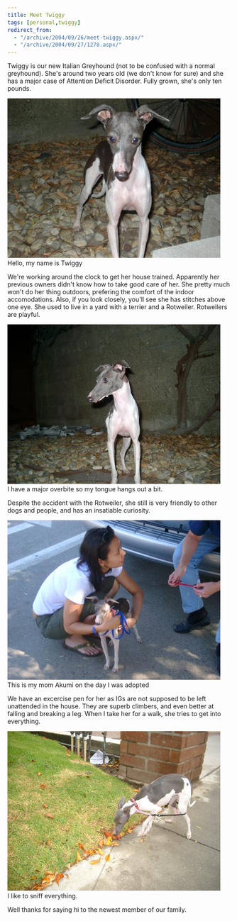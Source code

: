 ```yaml
---
title: Meet Twiggy
tags: [personal,twiggy]
redirect_from:
  - "/archive/2004/09/26/meet-twiggy.aspx/"
  - "/archive/2004/09/27/1278.aspx/"
---
```


Twiggy is our new Italian Greyhound (not to be confused with a normal
greyhound). She's around two years old (we don't know for sure) and she
has a major case of Attention Deficit Disorder. Fully grown, she's only
ten pounds.

![Twiggy](/images/Twiggy.jpg) Hello, my name is Twiggy

We're working around the clock to get her house trained. Apparently her
previous owners didn't know how to take good care of her. She pretty
much won't do her thing outdoors, prefering the comfort of the indoor
accomodations. Also, if you look closely, you'll see she has stitches
above one eye. She used to live in a yard with a terrier and a
Rotweiler. Rotweilers are playful.

![Overbite](/images/TwiggyOverbite.jpg)\
I have a major overbite so my tongue hangs out a bit.

Despite the accident with the Rotweiler, she still is very friendly to
other dogs and people, and has an insatiable curiosity.

![Adoption Day](/images/AkumiAndTwiggy.jpg)\
This is my mom Akumi on the day I was adopted

We have an excercise pen for her as IGs are not supposed to be left
unattended in the house. They are superb climbers, and even better at
falling and breaking a leg. When I take her for a walk, she tries to get
into everything.

![](/images/WalkingTwiggy.jpg)\
I like to sniff everything.

Well thanks for saying hi to the newest member of our family.

